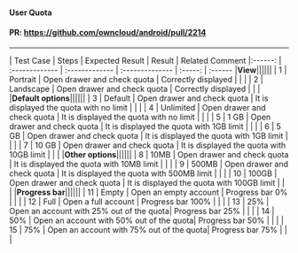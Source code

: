 #### User Quota

#### PR: https://github.com/owncloud/android/pull/2214


---

 
| Test Case | Steps | Expected Result | Result | Related Comment
|:------: | :------------- | :------------- | :-------------- | :-----: | :------
|**View**||||||
| 1 | Portrait | Open drawer and check quota | Correctly displayed |  |  |
| 2 | Landscape | Open drawer and check quota | Correctly displayed |  |  |
|**Default options**||||||
| 3 | Default | Open drawer and check quota | It is displayed the quota with no limit |  |  |
| 4 | Unlimited | Open drawer and check quota | It is displayed the quota with no limit |  |  |
| 5 | 1 GB | Open drawer and check quota | It is displayed the quota with 1GB limit |  |  |
| 6 | 5 GB | Open drawer and check quota | It is displayed the quota with 1GB limit |  |  |
| 7 | 10 GB | Open drawer and check quota | It is displayed the quota with 10GB limit |  |  |
|**Other options**||||||
| 8 | 10MB | Open drawer and check quota | It is displayed the quota with 10MB limit |  |  |
| 9 | 500MB | Open drawer and check quota | It is displayed the quota with 500MB limit |  |  |
| 10 | 100GB | Open drawer and check quota | It is displayed the quota with 100GB limit |  |  |
|**Progress bar**||||||
| 11 | Empty | Open an empty account | Progress bar 0% |  |  |
| 12 | Full | Open a full account | Progress bar 100% |  |  |
| 13 | 25% | Open an account with 25% out of the quota| Progress bar 25% |  |  |
| 14 | 50% | Open an account with 50% out of the quota| Progress bar 50% |  |  |
| 15 | 75% | Open an account with 75% out of the quota| Progress bar 75% |  |  |
